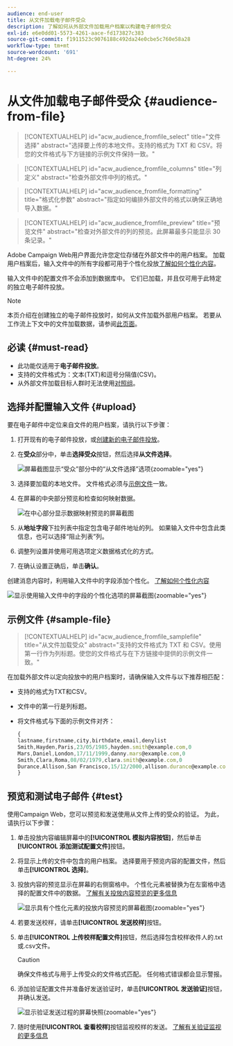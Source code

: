```yaml
---
audience: end-user
title: 从文件加载电子邮件受众
description: 了解如何从外部文件加载用户档案以构建电子邮件受众
exl-id: e6e0dd01-5573-4261-aace-fd173827c383
source-git-commit: f1911523c9076188c492da24e0cbe5c760e58a28
workflow-type: tm+mt
source-wordcount: '691'
ht-degree: 24%

---
```


# 从文件加载电子邮件受众 {#audience-from-file}

>[!CONTEXTUALHELP]
>id="acw_audience_fromfile_select"
>title="文件选择"
>abstract="选择要上传的本地文件。支持的格式为 TXT 和 CSV。将您的文件格式与下方链接的示例文件保持一致。"

>[!CONTEXTUALHELP]
>id="acw_audience_fromfile_columns"
>title="列定义"
>abstract="检查外部文件中列的格式。"

>[!CONTEXTUALHELP]
>id="acw_audience_fromfile_formatting"
>title="格式化参数"
>abstract="指定如何编排外部文件的格式以确保正确地导入数据。"

>[!CONTEXTUALHELP]
>id="acw_audience_fromfile_preview"
>title="预览文件"
>abstract="检查对外部文件的列的预览。此屏幕最多只能显示 30 条记录。"

Adobe Campaign Web用户界面允许您定位存储在外部文件中的用户档案。 加载用户档案后，输入文件中的所有字段都可用于个性化投放[了解如何个性化内容](../personalization/personalize.md)。

输入文件中的配置文件不会添加到数据库中。 它们已加载，并且仅可用于此特定的独立电子邮件投放。

>[!NOTE]
>
>本页介绍在创建独立的电子邮件投放时，如何从文件加载外部用户档案。 若要从工作流上下文中的文件加载数据，请参阅[此页面](../workflows/activities/load-file.md)。

## 必读 {#must-read}

* 此功能仅适用于&#x200B;**电子邮件投放**。
* 支持的文件格式为：文本(TXT)和逗号分隔值(CSV)。
* 从外部文件加载目标人群时无法使用[对照组](control-group.md)。

## 选择并配置输入文件 {#upload}

要在电子邮件中定位来自文件的用户档案，请执行以下步骤：

1. 打开现有的电子邮件投放，或[创建新的电子邮件投放](../email/create-email.md)。
1. 在&#x200B;**受众**&#x200B;部分中，单击&#x200B;**选择受众**&#x200B;按钮，然后选择&#x200B;**从文件选择**。

   ![屏幕截图显示“受众”部分中的“从文件选择”选项](assets/select-from-file.png){zoomable="yes"}

1. 选择要加载的本地文件。 文件格式必须与[示例文件](#sample-file)一致。
1. 在屏幕的中央部分预览和检查如何映射数据。

   ![在中心部分显示数据映射预览的屏幕截图](assets/select-from-file-map.png)

1. 从&#x200B;**地址字段**&#x200B;下拉列表中指定包含电子邮件地址的列。 如果输入文件中包含此类信息，也可以选择“阻止列表”列。
1. 调整列设置并使用可用选项定义数据格式化的方式。
1. 在确认设置正确后，单击&#x200B;**确认**。

创建消息内容时，利用输入文件中的字段添加个性化。 [了解如何个性化内容](../personalization/personalize.md)

![显示使用输入文件中的字段的个性化选项的屏幕截图](assets/select-external-perso.png){zoomable="yes"}

## 示例文件 {#sample-file}

>[!CONTEXTUALHELP]
>id="acw_audience_fromfile_samplefile"
>title="从文件加载受众"
>abstract="支持的文件格式为 TXT 和 CSV。使用第一行作为列标题。使您的文件格式与在下方链接中提供的示例文件一致。"

在加载外部文件以定向投放中的用户档案时，请确保输入文件与以下推荐相匹配：

* 支持的格式为TXT和CSV。
* 文件中的第一行是列标题。
* 将文件格式与下面的示例文件对齐：

  ```javascript
  {
  lastname,firstname,city,birthdate,email,denylist
  Smith,Hayden,Paris,23/05/1985,hayden.smith@example.com,0
  Mars,Daniel,London,17/11/1999,danny.mars@example.com,0
  Smith,Clara,Roma,08/02/1979,clara.smith@example.com,0
  Durance,Allison,San Francisco,15/12/2000,allison.durance@example.com,1
  }
  ```

## 预览和测试电子邮件 {#test}

使用Campaign Web，您可以预览和发送使用从文件上传的受众的验证。 为此，请执行以下步骤：

1. 单击投放内容编辑屏幕中的&#x200B;**[!UICONTROL 模拟内容按钮]**，然后单击&#x200B;**[!UICONTROL 添加测试配置文件]**&#x200B;按钮。

1. 将显示上传的文件中包含的用户档案。 选择要用于预览内容的配置文件，然后单击&#x200B;**[!UICONTROL 选择]**。

1. 投放内容的预览显示在屏幕的右侧窗格中。 个性化元素被替换为在左窗格中选择的配置文件中的数据。 [了解有关投放内容预览的更多信息](../preview-test/preview-content.md)

   ![显示具有个性化元素的投放内容预览的屏幕截图](assets/file-upload-preview.png){zoomable="yes"}

1. 若要发送校样，请单击&#x200B;**[!UICONTROL 发送校样]**&#x200B;按钮。

1. 单击&#x200B;**[!UICONTROL 上传校样配置文件]**&#x200B;按钮，然后选择包含校样收件人的.txt或.csv文件。

   >[!CAUTION]
   >
   >确保文件格式与用于上传受众的文件格式匹配。 任何格式错误都会显示警报。

1. 添加验证配置文件并准备好发送验证时，单击&#x200B;**[!UICONTROL 发送验证]**&#x200B;按钮，并确认发送。

   ![显示验证发送过程的屏幕快照](assets/file-upload-test.png){zoomable="yes"}

1. 随时使用&#x200B;**[!UICONTROL 查看校样]**&#x200B;按钮监视校样的发送。 [了解有关验证监视的更多信息](../preview-test/test-deliveries.md#access-test-deliveries)